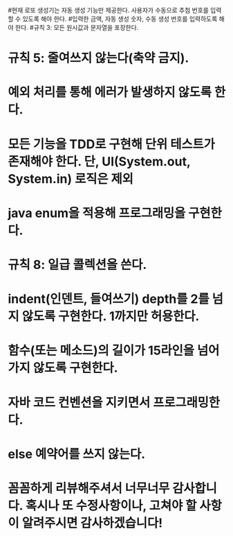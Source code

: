 #현재 로또 생성기는 자동 생성 기능만 제공한다. 사용자가 수동으로 추첨 번호를 입력할 수 있도록 해야 한다.
 #입력한 금액, 자동 생성 숫자, 수동 생성 번호를 입력하도록 해야 한다.
 #규칙 3: 모든 원시값과 문자열을 포장한다.
 # 규칙 5: 줄여쓰지 않는다(축약 금지).
 # 예외 처리를 통해 에러가 발생하지 않도록 한다.
 # 모든 기능을 TDD로 구현해 단위 테스트가 존재해야 한다. 단, UI(System.out, System.in) 로직은 제외
 # java enum을 적용해 프로그래밍을 구현한다.
 # 규칙 8: 일급 콜렉션을 쓴다.
 # indent(인덴트, 들여쓰기) depth를 2를 넘지 않도록 구현한다. 1까지만 허용한다.
 # 함수(또는 메소드)의 길이가 15라인을 넘어가지 않도록 구현한다.
 # 자바 코드 컨벤션을 지키면서 프로그래밍한다.
 # else 예약어를 쓰지 않는다.
 
 # 꼼꼼하게 리뷰해주셔서 너무너무 감사합니다. 혹시나 또 수정사항이나, 고쳐야 할 사항이 알려주시면 감사하겠습니다!
 